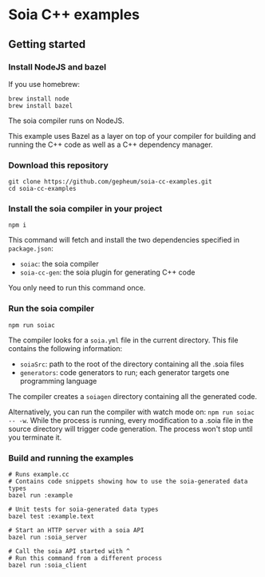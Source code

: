 # Soia C++ examples

## Getting started

### Install NodeJS and bazel

If you use homebrew:

```
brew install node
brew install bazel
```

The soia compiler runs on NodeJS.

This example uses Bazel as a layer on top of your compiler for building and running the C++ code as well as a C++ dependency manager.

### Download this repository

```
git clone https://github.com/gepheum/soia-cc-examples.git
cd soia-cc-examples
```

### Install the soia compiler in your project

`npm i`

This command will fetch and install the two dependencies specified in `package.json`:

*   `soiac`: the soia compiler
*   `soia-cc-gen`: the soia plugin for generating C++ code

You only need to run this command once.

### Run the soia compiler

`npm run soiac`

The compiler looks for a `soia.yml` file in the current directory.
This file contains the following information:

*    `soiaSrc`: path to the root of the directory containing all the .soia files
*    `generators`: code generators to run; each generator targets one programming language

The compiler creates a `soiagen` directory containing all the generated code.

Alternatively, you can run the compiler with watch mode on: `npm run soiac -- -w`.
While the process is running, every modification to a .soia file in the source
directory will trigger code generation. 
The process won't stop until you terminate it.

### Build and running the examples

```
# Runs example.cc
# Contains code snippets showing how to use the soia-generated data types
bazel run :example

# Unit tests for soia-generated data types
bazel test :example.text

# Start an HTTP server with a soia API
bazel run :soia_server

# Call the soia API started with ^
# Run this command from a different process
bazel run :soia_client
```
